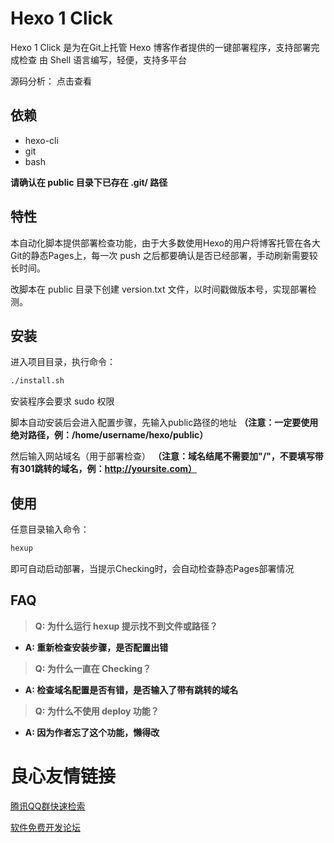 # Hexo 1 Click

Hexo 1 Click 是为在Git上托管 Hexo 博客作者提供的一键部署程序，支持部署完成检查
由 Shell 语言编写，轻便，支持多平台

源码分析： 点击查看 

## 依赖

* hexo-cli
* git
* bash

**请确认在 public 目录下已存在 .git/ 路径**

## 特性

本自动化脚本提供部署检查功能，由于大多数使用Hexo的用户将博客托管在各大Git的静态Pages上，每一次 push 之后都要确认是否已经部署，手动刷新需要较长时间。

改脚本在 public 目录下创建 version.txt 文件，以时间戳做版本号，实现部署检测。

## 安装

进入项目目录，执行命令：
```bash
./install.sh
```
安装程序会要求 sudo 权限

脚本自动安装后会进入配置步骤，先输入public路径的地址
**（注意：一定要使用绝对路径，例：/home/username/hexo/public）**

然后输入网站域名（用于部署检查）
**（注意：域名结尾不需要加"/"，不要填写带有301跳转的域名，例：http://yoursite.com）**

## 使用

任意目录输入命令：
```bash
hexup
```
即可自动启动部署，当提示Checking时，会自动检查静态Pages部署情况

## FAQ

> **Q: 为什么运行 hexup 提示找不到文件或路径？**

* **A: 重新检查安装步骤，是否配置出错**

> **Q: 为什么一直在 Checking？**

* **A: 检查域名配置是否有错，是否输入了带有跳转的域名**

> **Q: 为什么不使用 deploy 功能？**

* **A: 因为作者忘了这个功能，懒得改**


 # 良心友情链接

[腾讯QQ群快速检索](http://u.720life.cn/s/8cf73f7c)

[软件免费开发论坛](http://u.720life.cn/s/bbb01dc0)